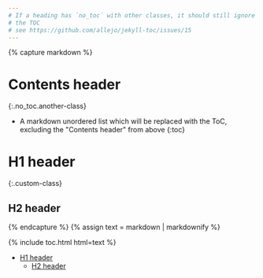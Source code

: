 ```yaml
---
# If a heading has `no_toc` with other classes, it should still ignore it from
# the TOC
# see https://github.com/allejo/jekyll-toc/issues/15
---
```


{% capture markdown %}
# Contents header
{:.no_toc.another-class}

* A markdown unordered list which will be replaced with the ToC, excluding the "Contents header" from above
{:toc}

# H1 header
{:.custom-class}

## H2 header
{% endcapture %}
{% assign text = markdown | markdownify %}

{% include toc.html html=text %}

<!-- /// -->

<ul>
    <li>
        <a href="#h1-header">H1 header</a>
        <ul>
            <li>
                <a href="#h2-header">H2 header</a>
            </li>
        </ul>
    </li>
</ul>
